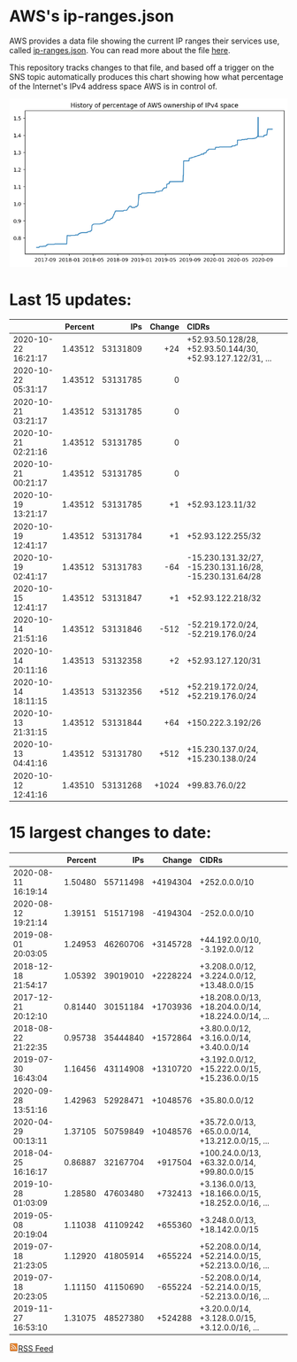 # AWS's ip-ranges.json

AWS provides a data file showing the current IP ranges their
services use, called [ip-ranges.json](https://ip-ranges.amazonaws.com/ip-ranges.json).  You 
can read more about the file [here](https://docs.aws.amazon.com/general/latest/gr/aws-ip-ranges.html).

This repository tracks changes to that file, and based off a trigger on the SNS topic 
automatically produces this chart showing how what percentage of the Internet's IPv4 
address space AWS is in control of.

![History of AWS](history_count.png)

# Last 15 updates:

| | Percent | IPs | Change | CIDRs |
| :--- | ---: | ---: | ---: | :--- |
| 2020-10-22 16:21:17 | 1.43512 | 53131809 | +24 | +52.93.50.128/28, +52.93.50.144/30, +52.93.127.122/31, ... |
| 2020-10-22 05:31:17 | 1.43512 | 53131785 | 0 |  |
| 2020-10-21 03:21:17 | 1.43512 | 53131785 | 0 |  |
| 2020-10-21 02:21:16 | 1.43512 | 53131785 | 0 |  |
| 2020-10-21 00:21:17 | 1.43512 | 53131785 | 0 |  |
| 2020-10-19 13:21:17 | 1.43512 | 53131785 | +1 | +52.93.123.11/32 |
| 2020-10-19 12:41:17 | 1.43512 | 53131784 | +1 | +52.93.122.255/32 |
| 2020-10-19 02:41:17 | 1.43512 | 53131783 | -64 | -15.230.131.32/27, -15.230.131.16/28, -15.230.131.64/28 |
| 2020-10-15 12:41:17 | 1.43512 | 53131847 | +1 | +52.93.122.218/32 |
| 2020-10-14 21:51:16 | 1.43512 | 53131846 | -512 | -52.219.172.0/24, -52.219.176.0/24 |
| 2020-10-14 20:11:16 | 1.43513 | 53132358 | +2 | +52.93.127.120/31 |
| 2020-10-14 18:11:15 | 1.43513 | 53132356 | +512 | +52.219.172.0/24, +52.219.176.0/24 |
| 2020-10-13 21:31:15 | 1.43512 | 53131844 | +64 | +150.222.3.192/26 |
| 2020-10-13 04:41:16 | 1.43512 | 53131780 | +512 | +15.230.137.0/24, +15.230.138.0/24 |
| 2020-10-12 12:41:16 | 1.43510 | 53131268 | +1024 | +99.83.76.0/22 |


# 15 largest changes to date:

| | Percent | IPs | Change | CIDRs |
| :--- | ---: | ---: | ---: | :--- |
| 2020-08-11 16:19:14 | 1.50480 | 55711498 | +4194304 | +252.0.0.0/10 |
| 2020-08-12 19:21:14 | 1.39151 | 51517198 | -4194304 | -252.0.0.0/10 |
| 2019-08-01 20:03:05 | 1.24953 | 46260706 | +3145728 | +44.192.0.0/10, -3.192.0.0/12 |
| 2018-12-18 21:54:17 | 1.05392 | 39019010 | +2228224 | +3.208.0.0/12, +3.224.0.0/12, +13.48.0.0/15 |
| 2017-12-21 20:12:10 | 0.81440 | 30151184 | +1703936 | +18.208.0.0/13, +18.204.0.0/14, +18.224.0.0/14, ... |
| 2018-08-22 21:22:35 | 0.95738 | 35444840 | +1572864 | +3.80.0.0/12, +3.16.0.0/14, +3.40.0.0/14 |
| 2019-07-30 16:43:04 | 1.16456 | 43114908 | +1310720 | +3.192.0.0/12, +15.222.0.0/15, +15.236.0.0/15 |
| 2020-09-28 13:51:16 | 1.42963 | 52928471 | +1048576 | +35.80.0.0/12 |
| 2020-04-29 00:13:11 | 1.37105 | 50759849 | +1048576 | +35.72.0.0/13, +65.0.0.0/14, +13.212.0.0/15, ... |
| 2018-04-25 16:16:17 | 0.86887 | 32167704 | +917504 | +100.24.0.0/13, +63.32.0.0/14, +99.80.0.0/15 |
| 2019-10-28 01:03:09 | 1.28580 | 47603480 | +732413 | +3.136.0.0/13, +18.166.0.0/15, +18.252.0.0/16, ... |
| 2019-05-08 20:19:04 | 1.11038 | 41109242 | +655360 | +3.248.0.0/13, +18.142.0.0/15 |
| 2019-07-18 21:23:05 | 1.12920 | 41805914 | +655224 | +52.208.0.0/14, +52.214.0.0/15, +52.213.0.0/16, ... |
| 2019-07-18 20:23:05 | 1.11150 | 41150690 | -655224 | -52.208.0.0/14, -52.214.0.0/15, -52.213.0.0/16, ... |
| 2019-11-27 16:53:10 | 1.31075 | 48527380 | +524288 | +3.20.0.0/14, +3.128.0.0/15, +3.12.0.0/16, ... |


[![RSS Icon](rss-icon.png)RSS Feed](https://raw.githubusercontent.com/seligman/aws-ip-ranges/master/rss.xml)
